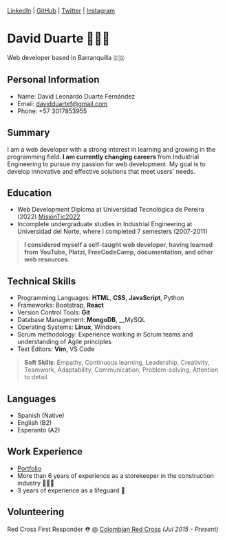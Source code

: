 <link rel="stylesheet" type="text/css" href="dark-theme.css">

  [LinkedIn](https://www.linkedin.com/in/drt-dave/) | [GitHub](https://github.com/drt-dave/) | [Twitter](https://twitter.com/Drt__Dave/) | [Instagram](https://instagram.com/drt.dave)

# David Duarte 👨🏽‍💻
 Web developer based in Barranquilla 🇨🇴  
 
## Personal Information

- Name: David Leonardo Duarte Fernández
- Email: davidduartef@gmail.com
- Phone: +57 3017853955

## Summary

I am a web developer with a strong interest in learning and growing in the programming field. __I am currently changing careers__ from Industrial Engineering to pursue my passion for web development. My goal is to develop innovative and effective solutions that meet users' needs.

## Education

- Web Development Diploma at Universidad Tecnológica de Pereira (2022) [MisiónTic2022](https://certificadomisionticutp.com)
- Incomplete undergraduate studies in Industrial Engineering at Universidad del Norte, where I completed 7 semesters (2007-2011)

> __I considered myself a self-taught web developer, having learned from YouTube, Platzi, FreeCodeCamp, documentation, and other web resources__.

## Technical Skills

- Programming Languages: __HTML__, __CSS__, __JavaScript__, Python
- Frameworks: Bootstrap, __React__
- Version Control Tools: __Git__
- Database Management: __MongoDB__, __MySQL 
- Operating Systems: __Linux__, Windows
- Scrum methodology: Experience working in Scrum teams and understanding of Agile principles
- Text Editors: __Vim__, VS Code

> **Soft Skills**: Empathy, Continuous learning, Leadership, Creativity, Teamwork, Adaptability, Communication, Problem-solving, Attention to detail.

## Languages

- Spanish (Native)
- English (B2)
- Esperanto (A2)
 
## Work Experience

- [Portfolio](https://drt-dave.github.io/portfolio/)
- More than 6 years of experience as a storekeeper in the construction industry 👷🏽‍♂️
- 3 years of experience as a lifeguard 🛟

## Volunteering

  Red Cross First Responder ⛑️ @ [Colombian Red Cross](https://www.cruzrojacolombiana.org) _(Jul 2015 - Present)_<br>
